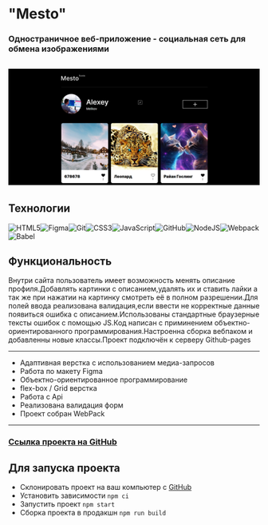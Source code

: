 # "Mesto"

### Одностраничное веб-приложение - социальная сеть для обмена изображениями

## ![Изображение Проект Место](src/images//image.png)

## Технологии

![HTML5](https://img.shields.io/badge/html5-%23E34F26.svg?style=for-the-badge&logo=html5&logoColor=white)![Figma](https://img.shields.io/badge/figma-%23F24E1E.svg?style=for-the-badge&logo=figma&logoColor=white)![Git](https://img.shields.io/badge/git-%23F05033.svg?style=for-the-badge&logo=git&logoColor=white)![CSS3](https://img.shields.io/badge/css3-%231572B6.svg?style=for-the-badge&logo=css3&logoColor=white)![JavaScript](https://img.shields.io/badge/javascript-%23323330.svg?style=for-the-badge&logo=javascript&logoColor=%23F7DF1E)![GitHub](https://img.shields.io/badge/github-%23121011.svg?style=for-the-badge&logo=github&logoColor=white)![NodeJS](https://img.shields.io/badge/node.js-6DA55F?style=for-the-badge&logo=node.js&logoColor=white)![Webpack](https://img.shields.io/badge/webpack-%238DD6F9.svg?style=for-the-badge&logo=webpack&logoColor=black)![Babel](https://img.shields.io/badge/Babel-F9DC3e?style=for-the-badge&logo=babel&logoColor=black)

## Функциональность

Внутри сайта пользователь имеет возможность менять описание профиля.Добавлять картинки с описанием,удалять их и ставить лайки а так же при нажатии на картинку смотреть её в полном разрешении.Для полей ввода реализована валидация,если ввести не корректные данные появиться ошибка с описанием.Использованы стандартные браузерные тексты ошибок с помощью JS.Код написан с приминением объектно-ориентированного программирования.Настроенна сборка вебпаком и добавленны новые классы.Проект подключён к серверу Github-pages

---

- Адаптивная верстка с использованием медиа-запросов
- Работа по макету Figma
- Объектно-ориентированное программирование
- flex-box / Grid верстка
- Работа с Api
- Реализована валидация форм
- Проект собран WebPack

---

### [Ссылка проекта на GitHub](https://alexey-melikov.github.io/mesto/)

## Для запуска проекта

- Склонировать проект на ваш компьютер с [GitHub](https://github.com/Alexey-Melikov/mesto)
- Установить зависимости `npm ci`
- Запустить проект `npm start`
- Сборка проекта в продакшн `npm run build`
